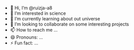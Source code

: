 - 👋 Hi, I’m @ruizja-a8
- 👀 I’m interested in science
- 🌱 I’m currently learning about out universe
- 💞️ I’m looking to collaborate on some interesting projects
- 📫 How to reach me ...
- 😄 Pronouns: ...
- ⚡ Fun fact: ...

<!---
ruizja-a8/ruizja-a8 is a ✨ special ✨ repository because its `README.md` (this file) appears on your GitHub profile.
You can click the Preview link to take a look at your changes.
--->
